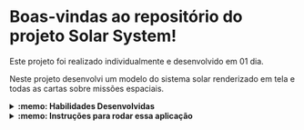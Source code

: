 # Boas-vindas ao repositório do projeto Solar System!

Este projeto foi realizado individualmente e desenvolvido em 01 dia.

Neste projeto desenvolvi um modelo do sistema solar renderizado em tela e todas as cartas sobre missões espaciais.

<details>
  <summary><strong>:memo: Habilidades Desenvolvidas</strong></summary><br />

* Utilizar JSX no React;

* Utilizar corretamente o método render() para renderizar seus componentes;

* Utilizar import para trazer componentes em diferentes arquivos;

* Criar componentes de classe em React;

* Criar múltiplos componentes a partir de um array;

* Fazer uso de props corretamente;

* Fazer uso de PropTypes para validar as props de um componente.

</details>

<details>
  <summary><strong>:memo: Instruções para rodar essa aplicação</strong></summary><br />

Crie um fork desse projeto e para isso siga esse [tutorial de como realizar um fork](https://guides.github.com/activities/forking/).

Após feito o fork, clone o repositório criado para o seu computador.

Rode o `npm install`.

</details>
